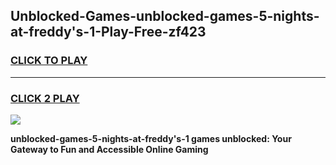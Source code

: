 
## Unblocked-Games-unblocked-games-5-nights-at-freddy's-1-Play-Free-zf423
<h3>
<a href="https://premium76.site?title=unblocked-games-5-nights-at-freddy's-1&ref=15A">CLICK TO PLAY</a></h3>
<hr>

<h3>
<a href="https://premium76.site?title=unblocked-games-5-nights-at-freddy's-1&ref=15A">CLICK 2 PLAY</a>
  
</h3>

<a href="https://premium76.site?title=unblocked-games-5-nights-at-freddy's-1&ref=15A"><img src="https://clearcache.store/games.png"></a>


**unblocked-games-5-nights-at-freddy's-1 games unblocked: Your Gateway to Fun and Accessible Online Gaming**
